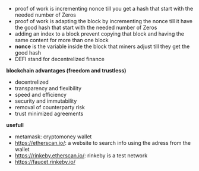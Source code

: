- proof of work is incrementing nonce till you get a hash that start with the needed number of Zeros
- proof of work is adapting the block by incrementing the nonce till it have the good hash that start with the needed number of Zeros
- adding an index to a block prevent copying that block and having the same content for more than one block
- **nonce** is the variable inside the block that miners adjust till they get the good hash
- DEFI stand for decentrelized finance

**blockchain advantages (freedom and trustless)**
- decentrelized
- transparency and flexibility
- speed and efficiency
- security and immutability
- removal of counterparty risk
- trust minimized agreements

**usefull**
- metamask: cryptomoney wallet
- https://etherscan.io/: a website to search info using the adress from the wallet
- https://rinkeby.etherscan.io/: rinkeby is a test network
- https://faucet.rinkeby.io/
